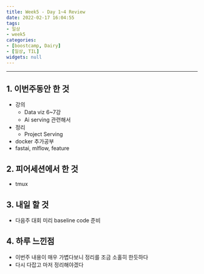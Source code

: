 ```yaml
---
title: Week5 - Day 1~4 Review
date: 2022-02-17 16:04:55
tags:
- 일상
- week5
categories:
- [boostcamp, Dairy]
- [일상, TIL]
widgets: null
---
```

***
## 1. 이번주동안 한 것
* 강의
  * Data viz 6~7강
  * Ai serving 관련해서
* 정리
  * Project Serving
* docker 추가공부
* fastai, mlflow, feature 

## 2. 피어세션에서 한 것
* tmux

## 3. 내일 할 것
* 다음주 대회 미리 baseline code 준비

## 4. 하루 느낀점
* 이번주 내용이 매우 가볍다보니 정리를 조금 소홀히 한듯하다
* 다시 다잡고 마저 정리해야겠다